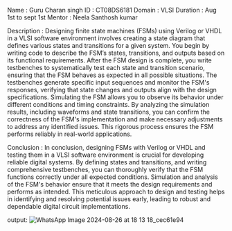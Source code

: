 Name : Guru Charan singh
ID : CT08DS6181
Domain : VLSI
Duration : Aug 1st to sept 1st
Mentor : Neela Santhosh kumar

Description :
Designing finite state machines (FSMs) using Verilog or VHDL in a VLSI software environment involves creating a state diagram that defines various states and transitions for a given system. You begin by writing code to describe the FSM’s states, transitions, and outputs based on its functional requirements. After the FSM design is complete, you write testbenches to systematically test each state and transition scenario, ensuring that the FSM behaves as expected in all possible situations. The testbenches generate specific input sequences and monitor the FSM's responses, verifying that state changes and outputs align with the design specifications. Simulating the FSM allows you to observe its behavior under different conditions and timing constraints. By analyzing the simulation results, including waveforms and state transitions, you can confirm the correctness of the FSM's implementation and make necessary adjustments to address any identified issues. This rigorous process ensures the FSM performs reliably in real-world applications.


Conclusion : 
In conclusion, designing FSMs with Verilog or VHDL and testing them in a VLSI software environment is crucial for developing reliable digital systems. By defining states and transitions, and writing comprehensive testbenches, you can thoroughly verify that the FSM functions correctly under all expected conditions. Simulation and analysis of the FSM's behavior ensure that it meets the design requirements and performs as intended. This meticulous approach to design and testing helps in identifying and resolving potential issues early, leading to robust and dependable digital circuit implementations.

output:
![WhatsApp Image 2024-08-26 at 18 13 18_cec61e94](https://github.com/user-attachments/assets/b8fd0bdd-2976-4ce4-8925-e96b896bc62c)

